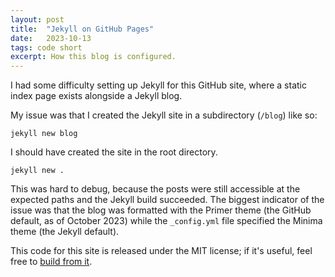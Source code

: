 ```yaml
---
layout: post
title:  "Jekyll on GitHub Pages"
date:   2023-10-13
tags: code short
excerpt: How this blog is configured.
---
```

I had some difficulty setting up Jekyll for this GitHub site, where a static index page exists alongside a Jekyll blog.

My issue was that I created the Jekyll site in a subdirectory (`/blog`) like so:

```
jekyll new blog
```

I should have created the site in the root directory.

```
jekyll new .
```

This was hard to debug, because the posts were still accessible at the expected paths and the Jekyll build succeeded.
The biggest indicator of the issue was that the blog was formatted with the Primer theme (the GitHub default, as of October 2023) while the `_config.yml` file specified the Minima theme (the Jekyll default).

This code for this site is released under the MIT license; if it's useful, feel free to [build from it](https://github.com/levon003/levon003.github.io).
